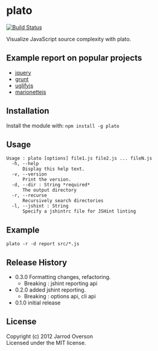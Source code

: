 # plato 

[![Build Status](https://travis-ci.org/jsoverson/plato.png?branch=master)](https://travis-ci.org/jsoverson/plato)

Visualize JavaScript source complexity with plato.

## Example report on popular projects

 - [jquery](http://jsoverson.github.com/plato/examples/jquery/)
 - [grunt](http://jsoverson.github.com/plato/examples/grunt/)
 - [uglifyjs](http://jsoverson.github.com/plato/examples/uglify/)
 - [marionettejs](http://jsoverson.github.com/plato/examples/marionette/)

## Installation
Install the module with: `npm install -g plato`

## Usage

```
Usage : plato [options] file1.js file2.js ... fileN.js
  -h, --help
      Display this help text.
  -v, --version
      Print the version.
  -d, --dir : String *required*
      The output directory
  -r, --recurse
      Recursively search directories
  -l, --jshint : String
      Specify a jshintrc file for JSHint linting
```

## Example

```shell
plato -r -d report src/*.js
```

## Release History

  - 0.3.0 Formatting changes, refactoring.
    - Breaking : jshint reporting api
  - 0.2.0 added jshint reporting.
    - Breaking : options api, cli api
  - 0.1.0 initial release

## License
Copyright (c) 2012 Jarrod Overson  
Licensed under the MIT license.
